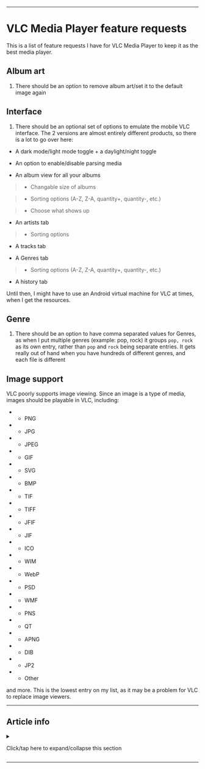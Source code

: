 
***

# VLC Media Player feature requests

This is a list of feature requests I have for VLC Media Player to keep it as the best media player.

## Album art

1. There should be an option to remove album art/set it to the default image again

## Interface

1. There should be an optional set of options to emulate the mobile VLC interface. The 2 versions are almost entirely different products, so there is a lot to go over here:

* A dark mode/light mode toggle + a daylight/night toggle

* An option to enable/disable parsing media

* An album view for all your albums

> * Changable size of albums

> * Sorting options (A-Z, Z-A, quantity+, quantity-, etc.)

> * Choose what shows up

* An artists tab

> * Sorting options

* A tracks tab

* A Genres tab

> * Sorting options (A-Z, Z-A, quantity+, quantity-, etc.)

* A history tab

Until then, I might have to use an Android virtual machine for VLC at times, when I get the resources.

## Genre

1. There should be an option to have comma separated values for Genres, as when I put multiple genres (example: pop, rock) it groups `pop, rock` as its own entry, rather than `pop` and `rock` being separate entries. It gets really out of hand when you have hundreds of different genres, and each file is different

## Image support

VLC poorly supports image viewing. Since an image is a type of media, images should be playable in VLC, including:

- * PNG

- * JPG

- * JPEG

- * GIF

- * SVG

- * BMP

- * TIF

- * TIFF

- * JFIF

- * JIF

- * ICO

- * WIM

- * WebP

- * PSD

- * WMF

- * PNS

- * QT

- * APNG

- * DIB

- * JP2

- * Other

and more. This is the lowest entry on my list, as it may be a problem for VLC to replace image viewers.

***

## Article info

<details><summary><p>Click/tap here to expand/collapse this section</p></summary>

**Article version:** `1 (2021, Tuesday, November 16th at 8:09 pm)`

**Line count (including blank lines and compiler line):** `115`

**File type:** `Markdown document (*.md *.mkd *.mdown *.markdown)`

**Article language:** `English (US) / Markdown / HTML5`

**All times are UTC-7 (PDT/Pacific Time)**

**You may need special rendering support for the `<dropdown>` HTML tag being used in this document**

</details>

***
